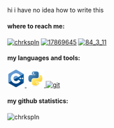 hi i have no idea how to write this
<h4 align="left">where to reach me:</h4>
<p align="left">
<a href="https://linkedin.com/in/chrkspln" target="blank"><img align="center" src="https://raw.githubusercontent.com/rahuldkjain/github-profile-readme-generator/master/src/images/icons/Social/linked-in-alt.svg" alt="chrkspln" height="30" width="40" /></a>
<a href="https://stackoverflow.com/users/17869645" target="blank"><img align="center" src="https://raw.githubusercontent.com/rahuldkjain/github-profile-readme-generator/master/src/images/icons/Social/stack-overflow.svg" alt="17869645" height="30" width="40" /></a>
<a href="https://www.leetcode.com/84_3_11" target="blank"><img align="center" src="https://raw.githubusercontent.com/rahuldkjain/github-profile-readme-generator/master/src/images/icons/Social/leet-code.svg" alt="84_3_11" height="30" width="40" /></a>
</p>

<h4 align="left">my languages and tools:</h4>
<p align="left"> <a href="https://www.w3schools.com/cpp/" target="_blank" rel="noreferrer"> <img src="https://raw.githubusercontent.com/devicons/devicon/master/icons/cplusplus/cplusplus-original.svg" alt="cplusplus" width="40" height="40"/> </a> <a href="https://www.python.org" target="_blank" rel="noreferrer"> <img src="https://raw.githubusercontent.com/devicons/devicon/master/icons/python/python-original.svg" alt="python" width="40" height="40"/> </a> <a href="https://git-scm.com/" target="_blank" rel="noreferrer"> <img src="https://www.vectorlogo.zone/logos/git-scm/git-scm-icon.svg" alt="git" width="40" height="40"/> </a> </p>

<h4 align="left">my github statistics:</h4>
<p><img align="center" src="https://github-readme-streak-stats.herokuapp.com/?user=chrkspln&theme=dark" alt="chrkspln" /></p>
